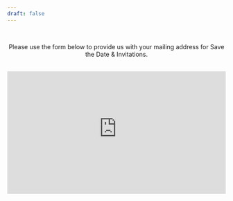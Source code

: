 ```yaml
---
draft: false
---
```



<div style="text-align: center;">
    <br>
    <p>Please use the form below to provide us with your mailing address for Save the Date & Invitations.</p>
    <br>

   <div style="position: relative; width: 100%; overflow: hidden; padding-top: 56.25%; /* 16:9 aspect ratio */">
        <iframe src="https://form.victorianobennett.wedding/www/rsvp/" style="border: none; position: absolute; top: 0; left: 0; width: 100%; height: 100%;" scrolling="no" frameborder="0" allowfullscreen></iframe>
    </div>
</div>


